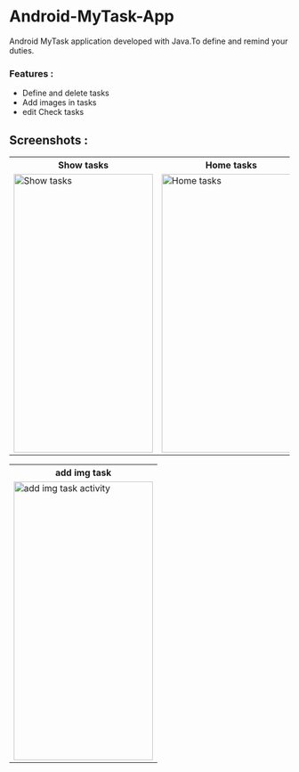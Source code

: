 
# Android-MyTask-App

Android MyTask application developed with Java.To define and remind your duties. 
### Features : 
* Define and delete tasks
* Add images in tasks  
* edit Check tasks


## Screenshots : 

<table>
  <tr>
    <th>Show tasks</th>
    <th>Home tasks</th>
    <th>Adding Tasks</th>
  </tr>
  <tr>
    <td><img src="https://imgurl.ir/uploads/h850613_1ae59a33-014b-4a44-a669-b4c577d391dd.jpg" alt="Show tasks" style="width:250px;height:500px;"></td>
    <td><img src="https://imgurl.ir/uploads/p575547_4195edc9-d925-43af-a911-6dcf017ff777.jpg" alt="Home tasks" style="width:250px;height:500px;"></td>
    <td><img src="https://imgurl.ir/uploads/a52884_624169cb-2462-455f-b27b-6a68dcff0ea1.jpg" alt="Adding Tasks" style="width:250px;height:500px;"></td>
  </tr>
   
</table>


<table>
  <tr>
    <th>add img task</th>
  
  </tr>
  <tr>
    <td><img src="https://imgurl.ir/uploads/t052220_b9b4f52b-eb71-4f5c-8455-19bf364d34b5.jpg" alt="add img task activity" style="width:250px;height:500px;"></td>
    
  </tr>
   
</table>

